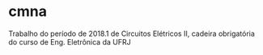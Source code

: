 # cmna
Trabalho do período de 2018.1 de Circuitos Elétricos II, cadeira obrigatória do curso de Eng. Eletrônica da UFRJ
